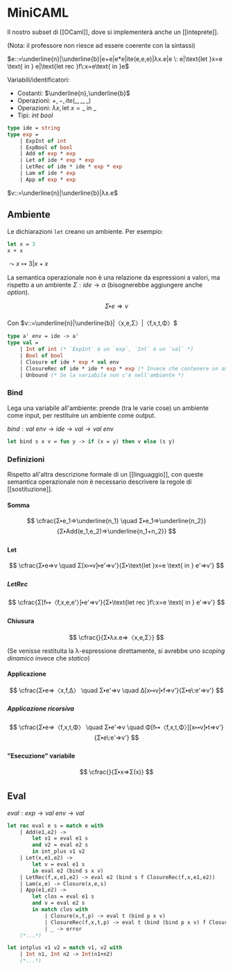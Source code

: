 # MiniCAML

Il nostro subset di [[OCaml]], dove si implementerà anche un [[inteprete]].

(Nota: il professore non riesce ad essere coerente con la sintassi)

$e::=\underline{n}|\underline{b}|e+e|e*e|ite(e,e,e)|λx.e|e \: e|\text{let }x=e \text{ in } e|\text{let rec }f\:x=e\text{ in }e$

Variabili/identificatori:
- Costanti: $\underline{n},\underline{b}$
- Operazioni: $+,-,ite(\_,\_,\_)$
- Operazioni: $λx, \text{let } x =\_ \text{ in } \_$
- Tipi: $int \: bool$

```OCaml
type ide = string
type exp =
    | ExpInt of int
    | ExpBool of bool
    | Add of exp * exp
    | Let of ide * exp * exp
    | LetRec of ide * ide * exp * exp
    | Lam of ide * exp
    | App of exp * exp
```

$v::=\underline{n}|\underline{b}|λx.e$

## Ambiente

Le dichiarazioni `let` creano un ambiente. Per esempio:
```OCaml
let x = 3
x + x
```
$⤳x↦3|x+x$

La semantica operazionale non è una relazione da espressioni a valori, ma rispetto a un ambiente $Σ:ide→α$ (bisognerebbe aggiungere anche $option$).

$$
Σ🢒e⇒v
$$

Con $v::=\underline{n}|\underline{b}|〈x,e,Σ〉|〈f,x,t,Φ〉$

```OCaml
type a' env = ide -> a'
type val =
    | Int of int (* `ExpInt` è un `exp`, `Int` è un `val` *)
    | Bool of bool
    | Closure of ide * exp * val env
    | ClosureRec of ide * ide * exp * exp (* Invece che contenere un ambiente, viene contenuta la funzione che deve essere chiamata ricorsivamente *)
    | Unbound (* Se la variabile non c'è nell'ambiente *)
```

### Bind

Lega una variabile all'ambiente: prende (tra le varie cose) un ambiente come input, per restituire un ambiente come output.

$bind:val\:env→ide→val→val\:env$

```OCaml
let bind s x v = fun y -> if (x = y) then v else (s y)
```

### Definizioni
Rispetto all'altra descrizione formale di un [[linguaggio]], con queste semantica operazionale non è necessario descrivere la regole di [[sostituzione]].

#### Somma
$$
\cfrac{Σ🢒e_1⇒\underline{n_1} \quad Σ🢒e_1⇒\underline{n_2}}{Σ🢒Add(e_1,e_2)⇒\underline{n_1+n_2}}
$$

#### Let
$$
\cfrac{Σ🢒e⇒v \quad Σ[x↦v]🢒e'⇒v'}{Σ🢒\text{let }x=e \text{ in } e'⇒v'}
$$

##### LetRec
$$
\cfrac{Σ[f↦〈f,x,e,e'〉]🢒e'⇒v'}{Σ🢒\text{let rec }f\:x=e \text{ in } e'⇒v'}
$$

#### Chiusura
$$
\cfrac{}{Σ🢒λx.e⇒〈x,e,Σ〉}
$$
(Se venisse restituita la λ-espressione direttamente, si avrebbe uno *scoping dinamico* invece che *statico*)

#### Applicazione
$$
\cfrac{Σ🢒e⇒〈x,f,Δ〉 \quad Σ🢒e'⇒v \quad Δ[x↦v]🢒f⇒v'}{Σ🢒e\:e'⇒v'}
$$

##### Applicazione ricorsiva
$$
\cfrac{Σ🢒e⇒〈f,x,t,Φ〉 \quad Σ🢒e'⇒v \quad Φ[f↦〈f,x,t,Φ〉][x↦v]🢒t⇒v'}{Σ🢒e\:e'⇒v'}
$$

#### "Esecuzione" variabile
$$
\cfrac{}{Σ🢒x⇒Σ(x)}
$$

## Eval

$eval:exp→val\:env→val$

```OCaml
let rec eval e s = match e with
    | Add(e1,e2) ->
	    let v1 = eval e1 s
	    and v2 = eval e2 s
	    in int_plus v1 v2
	| Let(x,e1,e2) ->
	    let v = eval e1 s
	    in eval e2 (bind s x v)
	| LetRec(f,x,e1,e2) -> eval e2 (bind s f ClosureRec(f,x,e1,e2))
	| Lam(x,e) -> Closure(x,e,s)
	| App(e1,e2) ->
	    let clos = eval e1 s
	    and v = eval e2 s
	    in match clos with
	        | Closure(x,t,p) -> eval t (bind p x v)
	        | ClosureRec(f,x,t,p) -> eval t (bind (bind p x v) f ClosureRec(f,x,t,p))
	        | _ -> error
	(*...*)

let intplus v1 v2 = match v1, v2 with
    | Int n1, Int n2 -> Int(n1+n2)
    (*...*)
```
